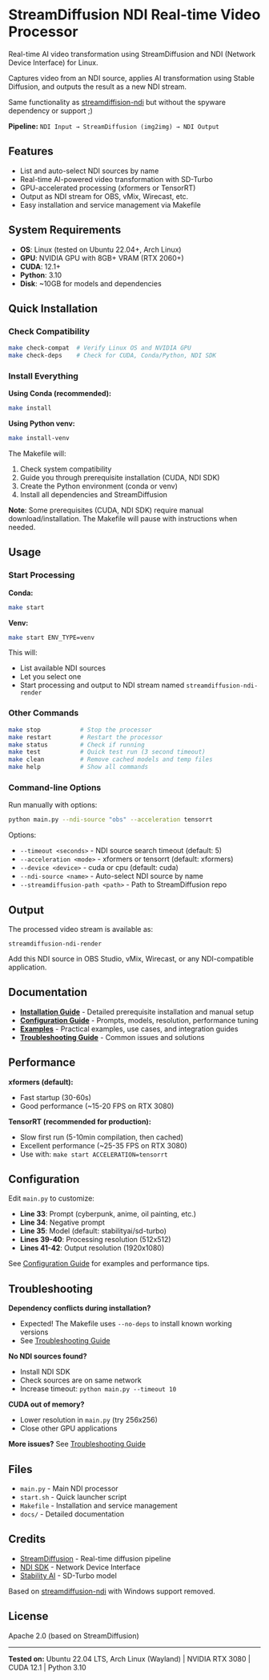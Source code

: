 # StreamDiffusion NDI Real-time Video Processor

Real-time AI video transformation using StreamDiffusion and NDI (Network Device Interface) for Linux.

Captures video from an NDI source, applies AI transformation using Stable Diffusion, and outputs the result as a new NDI stream.

Same functionality as [streamdiffision-ndi](https://github.com/ktamas77/streamdiffusion-ndi) but without the spyware dependency or support ;)

**Pipeline:** `NDI Input → StreamDiffusion (img2img) → NDI Output`

## Features

- List and auto-select NDI sources by name
- Real-time AI-powered video transformation with SD-Turbo
- GPU-accelerated processing (xformers or TensorRT)
- Output as NDI stream for OBS, vMix, Wirecast, etc.
- Easy installation and service management via Makefile

## System Requirements

- **OS**: Linux (tested on Ubuntu 22.04+, Arch Linux)
- **GPU**: NVIDIA GPU with 8GB+ VRAM (RTX 2060+)
- **CUDA**: 12.1+
- **Python**: 3.10
- **Disk**: ~10GB for models and dependencies

## Quick Installation

### Check Compatibility

```bash
make check-compat  # Verify Linux OS and NVIDIA GPU
make check-deps    # Check for CUDA, Conda/Python, NDI SDK
```

### Install Everything

**Using Conda (recommended):**
```bash
make install
```

**Using Python venv:**
```bash
make install-venv
```

The Makefile will:
1. Check system compatibility
2. Guide you through prerequisite installation (CUDA, NDI SDK)
3. Create the Python environment (conda or venv)
4. Install all dependencies and StreamDiffusion

**Note**: Some prerequisites (CUDA, NDI SDK) require manual download/installation. The Makefile will pause with instructions when needed.

## Usage

### Start Processing

**Conda:**
```bash
make start
```

**Venv:**
```bash
make start ENV_TYPE=venv
```

This will:
- List available NDI sources
- Let you select one
- Start processing and output to NDI stream named `streamdiffusion-ndi-render`

### Other Commands

```bash
make stop           # Stop the processor
make restart        # Restart the processor
make status         # Check if running
make test           # Quick test run (3 second timeout)
make clean          # Remove cached models and temp files
make help           # Show all commands
```

### Command-line Options

Run manually with options:
```bash
python main.py --ndi-source "obs" --acceleration tensorrt
```

Options:
- `--timeout <seconds>` - NDI source search timeout (default: 5)
- `--acceleration <mode>` - xformers or tensorrt (default: xformers)
- `--device <device>` - cuda or cpu (default: cuda)
- `--ndi-source <name>` - Auto-select NDI source by name
- `--streamdiffusion-path <path>` - Path to StreamDiffusion repo

## Output

The processed video stream is available as:
```
streamdiffusion-ndi-render
```

Add this NDI source in OBS Studio, vMix, Wirecast, or any NDI-compatible application.

## Documentation

- **[Installation Guide](docs/installation.md)** - Detailed prerequisite installation and manual setup
- **[Configuration Guide](docs/configuration.md)** - Prompts, models, resolution, performance tuning
- **[Examples](docs/examples.md)** - Practical examples, use cases, and integration guides
- **[Troubleshooting Guide](docs/troubleshooting.md)** - Common issues and solutions

## Performance

**xformers (default):**
- Fast startup (30-60s)
- Good performance (~15-20 FPS on RTX 3080)

**TensorRT (recommended for production):**
- Slow first run (5-10min compilation, then cached)
- Excellent performance (~25-35 FPS on RTX 3080)
- Use with: `make start ACCELERATION=tensorrt`

## Configuration

Edit `main.py` to customize:
- **Line 33**: Prompt (cyberpunk, anime, oil painting, etc.)
- **Line 34**: Negative prompt
- **Line 35**: Model (default: stabilityai/sd-turbo)
- **Lines 39-40**: Processing resolution (512x512)
- **Lines 41-42**: Output resolution (1920x1080)

See [Configuration Guide](docs/configuration.md) for examples and performance tips.

## Troubleshooting

**Dependency conflicts during installation?**
- Expected! The Makefile uses `--no-deps` to install known working versions
- See [Troubleshooting Guide](docs/troubleshooting.md)

**No NDI sources found?**
- Install NDI SDK
- Check sources are on same network
- Increase timeout: `python main.py --timeout 10`

**CUDA out of memory?**
- Lower resolution in `main.py` (try 256x256)
- Close other GPU applications

**More issues?** See [Troubleshooting Guide](docs/troubleshooting.md)

## Files

- `main.py` - Main NDI processor
- `start.sh` - Quick launcher script
- `Makefile` - Installation and service management
- `docs/` - Detailed documentation

## Credits

- [StreamDiffusion](https://github.com/cumulo-autumn/StreamDiffusion) - Real-time diffusion pipeline
- [NDI SDK](https://ndi.tv/) - Network Device Interface
- [Stability AI](https://stability.ai/) - SD-Turbo model

Based on [streamdiffusion-ndi](https://github.com/ktamas77/streamdiffusion-ndi) with Windows support removed.

## License

Apache 2.0 (based on StreamDiffusion)

---

**Tested on:** Ubuntu 22.04 LTS, Arch Linux (Wayland) | NVIDIA RTX 3080 | CUDA 12.1 | Python 3.10
